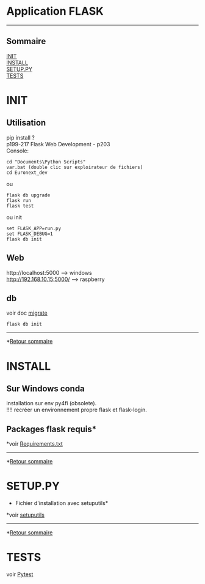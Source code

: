 # Application FLASK
---

## Sommaire<a id="appFlask-Sommaire"></a>
[INIT](#appFlask-INIT)\
[INSTALL](#appFlask-INSTALL)\
[SETUP.PY](#appFlask-SETUP_PY)\
[TESTS](#appFlask-TESTS)

# INIT<a name="appFlask-INIT"></a>
## Utilisation
pip install ? \
p199-217 Flask Web Development -  p203 \
Console:

    cd "Documents\Python Scripts"
    var.bat (double clic sur exploirateur de fichiers)
    cd Euronext_dev
    
ou

    flask db upgrade
    flask run
    flask test
    
ou init

    set FLASK_APP=run.py
    set FLASK_DEBUG=1
    flask db init

## Web
http://localhost:5000  --> windows \
http://192.168.10.15:5000/  --> raspberry

## db
voir doc [migrate](migrate.md)

    flask db init


---
*[Retour sommaire](#appFlask-Sommaire)
# INSTALL<a name="appFlask-INSTALL"></a>
## Sur Windows conda
installation sur env py4fi (obsolete).\
!!!! recréer un environnement propre
 flask et flask-login.
 
## Packages flask requis*

*voir [Requirements.txt](Requirements.md)

---
*[Retour sommaire](#appFlask-Sommaire)
# SETUP.PY<a name="appFlask-SETUP_PY"></a>
* Fichier d'installation avec setuputils*

*voir [setuputils](setuputils.md)

---
*[Retour sommaire](#appFlask-Sommaire)
# TESTS<a name="appFlask-TESTS"></a>
voir [Pytest](pytest_Tuto.md)
